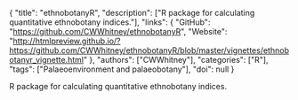 {
  "title": "ethnobotanyR",
  "description": ["R package for calculating quantitative ethnobotany indices."],
  "links": {
    "GitHub": "https://github.com/CWWhitney/ethnobotanyR",
    "Website": "http://htmlpreview.github.io/?https://github.com/CWWhitney/ethnobotanyR/blob/master/vignettes/ethnobotanyr_vignette.html"
  },
  "authors": ["CWWhitney"],
  "categories": ["R"],
  "tags": ["Palaeoenvironment and palaeobotany"],
  "doi": null
}

<!-- Generated by csv2md.R – do not edit by hand -->

R package for calculating quantitative ethnobotany indices.